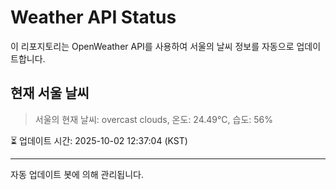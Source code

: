 
# Weather API Status

이 리포지토리는 OpenWeather API를 사용하여 서울의 날씨 정보를 자동으로 업데이트합니다.

## 현재 서울 날씨
> 서울의 현재 날씨: overcast clouds, 온도: 24.49°C, 습도: 56%

⏳ 업데이트 시간: 2025-10-02 12:37:04 (KST)

---
자동 업데이트 봇에 의해 관리됩니다.
